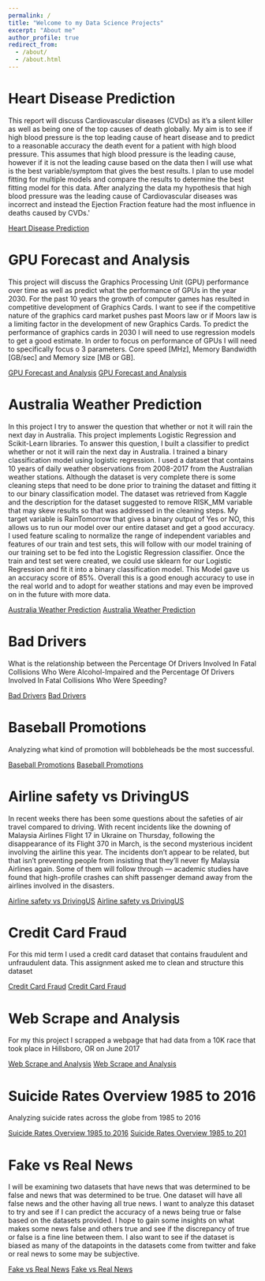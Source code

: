 ```yaml
---
permalink: /
title: "Welcome to my Data Science Projects"
excerpt: "About me"
author_profile: true
redirect_from: 
  - /about/
  - /about.html
---
```



Heart Disease Prediction
======
This report will discuss Cardiovascular diseases (CVDs) as it’s a silent killer as well as being one of the top causes of death globally. My aim is to see if high blood pressure is the top leading cause of heart disease and to predict to a reasonable accuracy the death event for a patient with high blood pressure. This assumes that high blood pressure is the leading cause, however if it is not the leading cause based on the data then I will use what is the best variable/symptom that gives the best results. I plan to use model fitting for multiple models and compare the results to determine the best fitting model for this data. After analyzing the data my hypothesis that high blood pressure was the leading cause of Cardiovascular diseases was incorrect and instead the Ejection Fraction feature had the most influence in deaths caused by CVDs.'

<a href="https://github.com/TylerYinAnderson/Heart-Failure-Predictions" target="_blank">Heart Disease Prediction</a>

GPU Forecast and Analysis
======
This project will discuss the Graphics Processing Unit (GPU) performance over time as well as predict what the performance of GPUs in the year 2030. For the past 10 years the growth of computer games has resulted in competitive development of Graphics Cards. I want to see if the competitive nature of the graphics card market pushes past Moors law or if Moors law is a limiting factor in the development of new Graphics Cards. To predict the performance of graphics cards in 2030 I will need to use regression models to get a good estimate. In order to focus on performance of GPUs I will need to specifically focus o 3 parameters. Core speed [MHz], Memory Bandwidth [GB/sec] and Memory size [MB or GB]. 

[GPU Forecast and Analysis](https://github.com/TylerYinAnderson/GPU-Forecast-and-Analysis) 
<a href="https://github.com/TylerYinAnderson/GPU-Forecast-and-Analysis" target="_blank">GPU Forecast and Analysis</a>

Australia Weather Prediction
======
In this project I try to answer the question that whether or not it will rain the next day in Australia. This project implements Logistic Regression and Scikit-Learn libraries. To answer this question, I built a classifier to predict whether or not it will rain the next day in Australia. I trained a binary classification model using logistic regression. I used a dataset that contains 10 years of daily weather observations from 2008-2017 from the Australian weather stations. Although the dataset is very complete there is some cleaning steps that need to be done prior to training the dataset and fitting it to our binary classification model. The dataset was retrieved from Kaggle and the description for the dataset suggested to remove RISK_MM variable that may skew results so that was addressed in the cleaning steps. My target variable is RainTomorrow that gives a binary output of Yes or NO, this allows us to run our model over our entire dataset and get a good accuracy. I used feature scaling to normalize the range of independent variables and features of our train and test sets, this will follow with our model training of our training set to be fed into the Logistic Regression classifier. Once the train and test set were created, we could use sklearn for our Logistic Regression and fit it into a binary classification model. This Model gave us an accuracy score of 85%. Overall this is a good enough accuracy to use in the real world and to adopt for weather stations and may even be improved on in the future with more data. 
 
[Australia Weather Prediction](https://github.com/TylerYinAnderson/Australia-Weather-Prediction) 
<a href="https://github.com/TylerYinAnderson/Australia-Weather-Prediction" target="_blank">Australia Weather Prediction</a>

Bad Drivers
======
What is the relationship between the Percentage Of Drivers Involved In Fatal Collisions Who Were Alcohol-Impaired and the Percentage Of Drivers Involved In Fatal Collisions Who Were Speeding?

[Bad Drivers](https://github.com/TylerYinAnderson/Bad-Drivers) 
<a href="https://github.com/TylerYinAnderson/Bad-Drivers" target="_blank">Bad Drivers</a>

Baseball Promotions
======
Analyzing what kind of promotion will bobbleheads be the most successful.

[Baseball Promotions](https://github.com/TylerYinAnderson/Baseball-Promotions) 
<a href="https://github.com/TylerYinAnderson/Baseball-Promotions" target="_blank">Baseball Promotions</a>

Airline safety vs DrivingUS
======
In recent weeks there has been some questions about the safeties of air travel compared to driving. With recent incidents like the downing of Malaysia Airlines Flight 17 in Ukraine on Thursday, following the disappearance of its Flight 370 in March, is the second mysterious incident involving the airline this year. The incidents don’t appear to be related, but that isn’t preventing people from insisting that they’ll never fly Malaysia Airlines again. Some of them will follow through — academic studies have found that high-profile crashes can shift passenger demand away from the airlines involved in the disasters.

[Airline safety vs DrivingUS](https://github.com/TylerYinAnderson/Airline-safety-vs-DrivingUS) 
<a href="https://github.com/TylerYinAnderson/Airline-safety-vs-DrivingUS" target="_blank">Airline safety vs DrivingUS</a>

Credit Card Fraud
======
For this mid term I used a credit card dataset that contains fraudulent and unfraudulent data. This assignment asked me to clean and structure this dataset

[Credit Card Fraud](https://github.com/TylerYinAnderson/Credit-Card-Fraud) 
<a href="https://github.com/TylerYinAnderson/Credit-Card-Fraud" target="_blank">Credit Card Fraud</a>

Web Scrape and Analysis
======
For my this project I scrapped a webpage that had data from a 10K race that took place in Hillsboro, OR on June 2017

[Web Scrape and Analysis](https://github.com/TylerYinAnderson/Web-Scrape-and-Analysis) 
<a href="https://github.com/TylerYinAnderson/Web-Scrape-and-Analysis" target="_blank">Web Scrape and Analysis</a>

Suicide Rates Overview 1985 to 2016
======
Analyzing suicide rates across the globe from 1985 to 2016

[Suicide Rates Overview 1985 to 2016](https://github.com/TylerYinAnderson/suicide-rates-overview-1985-to-2016)
<a href="https://github.com/TylerYinAnderson/suicide-rates-overview-1985-to-2016" target="_blank">Suicide Rates Overview 1985 to 201</a>

Fake vs Real News
======
I will be examining two datasets that have news that was determined to be false and news that was determined to be true. One dataset will have all false news and the other having all true news. I want to analyze this dataset to try and see if I can predict the accuracy of a news being true or false based on the datasets provided. I hope to gain some insights on what makes some news false and others true and see if the discrepancy of true or false is a fine line between them. I also want to see if the dataset is biased as many of the datapoints in the datasets come from twitter and fake or real news to some may be subjective. 

[Fake vs Real News](https://github.com/TylerYinAnderson/Real-or-Fake-News)
<a href="https://github.com/TylerYinAnderson/Real-or-Fake-News" target="_blank">Fake vs Real News</a>
